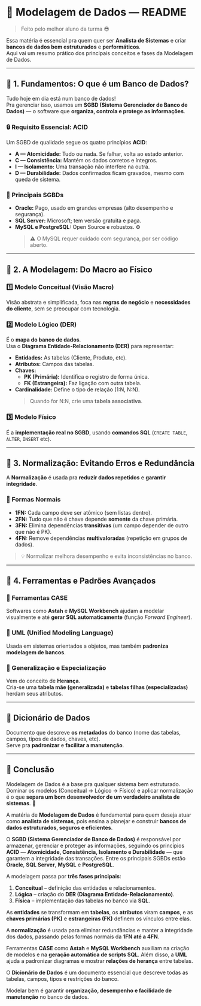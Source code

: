 # 📘 Modelagem de Dados — README  
> Feito pelo melhor aluno da turma 😎  

Essa matéria é essencial pra quem quer ser **Analista de Sistemas** e criar **bancos de dados bem estruturados** e **performáticos**.  
Aqui vai um resumo prático dos principais conceitos e fases da Modelagem de Dados.  

---

## 🧠 1. Fundamentos: O que é um Banco de Dados?
Tudo hoje em dia está num banco de dados!  
Pra gerenciar isso, usamos um **SGBD (Sistema Gerenciador de Banco de Dados)** — o software que **organiza, controla e protege as informações**.

### 🔒 Requisito Essencial: ACID  
Um SGBD de qualidade segue os quatro princípios **ACID**:  
- **A — Atomicidade:** Tudo ou nada. Se falhar, volta ao estado anterior.  
- **C — Consistência:** Mantém os dados corretos e íntegros.  
- **I — Isolamento:** Uma transação não interfere na outra.  
- **D — Durabilidade:** Dados confirmados ficam gravados, mesmo com queda de sistema.  

### 💾 Principais SGBDs  
- **Oracle:** Pago, usado em grandes empresas (alto desempenho e segurança).  
- **SQL Server:** Microsoft; tem versão gratuita e paga.  
- **MySQL e PostgreSQL:** Open Source e robustos. ⚙️  
  > ⚠️ O MySQL requer cuidado com segurança, por ser código aberto.

---

## 🧩 2. A Modelagem: Do Macro ao Físico  

### 1️⃣ Modelo Conceitual (Visão Macro)
Visão abstrata e simplificada, foca nas **regras de negócio** e **necessidades do cliente**, sem se preocupar com tecnologia.

### 2️⃣ Modelo Lógico (DER)
É o **mapa do banco de dados**.  
Usa o **Diagrama Entidade-Relacionamento (DER)** para representar:
- **Entidades:** As tabelas (Cliente, Produto, etc).  
- **Atributos:** Campos das tabelas.  
- **Chaves:**  
  - **PK (Primária):** Identifica o registro de forma única.  
  - **FK (Estrangeira):** Faz ligação com outra tabela.  
- **Cardinalidade:** Define o tipo de relação (1:N, N:N).  
  > Quando for N:N, crie uma **tabela associativa**.  

### 3️⃣ Modelo Físico  
É a **implementação real no SGBD**, usando **comandos SQL** (`CREATE TABLE`, `ALTER`, `INSERT` etc).

---

## 🧮 3. Normalização: Evitando Erros e Redundância  
A **Normalização** é usada pra **reduzir dados repetidos** e **garantir integridade**.

### 🔢 Formas Normais
- **1FN:** Cada campo deve ser atômico (sem listas dentro).  
- **2FN:** Tudo que não é chave depende **somente** da chave primária.  
- **3FN:** Elimina dependências **transitivas** (um campo depender de outro que não é PK).  
- **4FN:** Remove dependências **multivaloradas** (repetição em grupos de dados).  

> 💡 Normalizar melhora desempenho e evita inconsistências no banco.

---

## 🧰 4. Ferramentas e Padrões Avançados  

### 🧱 Ferramentas CASE  
Softwares como **Astah** e **MySQL Workbench** ajudam a modelar visualmente e até **gerar SQL automaticamente** (função *Forward Engineer*).

### 🧩 UML (Unified Modeling Language)  
Usada em sistemas orientados a objetos, mas também **padroniza modelagem de bancos**.

### 🧬 Generalização e Especialização  
Vem do conceito de **Herança**.  
Cria-se uma **tabela mãe (generalizada)** e **tabelas filhas (especializadas)** herdam seus atributos.  

---

## 📖 Dicionário de Dados  
Documento que descreve **os metadados** do banco (nome das tabelas, campos, tipos de dados, chaves, etc).  
Serve pra **padronizar** e **facilitar a manutenção**.

---

## 🏁 Conclusão
Modelagem de Dados é a base pra qualquer sistema bem estruturado.  
Dominar os modelos (Conceitual → Lógico → Físico) e aplicar normalização é o que **separa um bom desenvolvedor de um verdadeiro analista de sistemas**. 🚀  

A matéria de **Modelagem de Dados** é fundamental para quem deseja atuar como **analista de sistemas**, pois ensina a planejar e construir **bancos de dados estruturados, seguros e eficientes**.  

O **SGBD (Sistema Gerenciador de Banco de Dados)** é responsável por armazenar, gerenciar e proteger as informações, seguindo os princípios **ACID** — **Atomicidade, Consistência, Isolamento e Durabilidade** — que garantem a integridade das transações. Entre os principais SGBDs estão **Oracle**, **SQL Server**, **MySQL** e **PostgreSQL**.  

A modelagem passa por **três fases principais**:
1. **Conceitual** – definição das entidades e relacionamentos.  
2. **Lógica** – criação do **DER (Diagrama Entidade-Relacionamento)**.  
3. **Física** – implementação das tabelas no banco via **SQL**.  

As **entidades** se transformam em **tabelas**, os **atributos** viram **campos**, e as **chaves primárias (PK)** e **estrangeiras (FK)** definem os vínculos entre elas.  

A **normalização** é usada para eliminar redundâncias e manter a integridade dos dados, passando pelas formas normais da **1FN até a 4FN**.  

Ferramentas **CASE** como **Astah** e **MySQL Workbench** auxiliam na criação de modelos e na **geração automática de scripts SQL**. Além disso, a **UML** ajuda a padronizar diagramas e mostrar **relações de herança** entre tabelas.  

O **Dicionário de Dados** é um documento essencial que descreve todas as tabelas, campos, tipos e restrições do banco.  

Modelar bem é garantir **organização, desempenho e facilidade de manutenção** no banco de dados.
